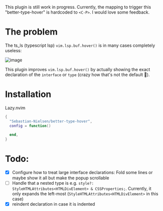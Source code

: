 This plugin is still work in progress. Currently, the mapping to trigger this "better-type-hover" is hardcoded to `<C-P>`. I would love some feedback.

# The problem

The ts_ls (typescript lsp) `vim.lsp.buf.hover()` is in many cases completely useless:

![image](https://github.com/user-attachments/assets/a30b638a-2d06-4861-9330-0375a2c4a828)

This plugin improves `vim.lsp.buf.hover()` by actually showing the exact declaration of the `interface` or `type` (crazy how that's not the default 🤔). 

# Installation

Lazy.nvim
```lua
{
  "Sebastian-Nielsen/better-type-hover",
  config = function()
    
  end,
}
```

# Todo:

- [x] Configure how to treat large interface declarations: Fold some lines or maybe show it all but make the popup scrollable
- [ ] Handle that a nested type is e.g. `style?: StyleHTMLAttributes<HTMLDivElement> & CSSProperties;`. Currently, it only expands the left-most (`StyleHTMLAttributes<HTMLDivElement>` in this case)
- [x] reindent declaration in case it is indented
